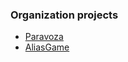 ### Organization projects

- <a href="https://github.com/YamamotoTsunetomo/paravoza">Paravoza</a>
- <a href="https://github.com/SososShegirdtaGaertianeba/AliasGame">AliasGame</a>
